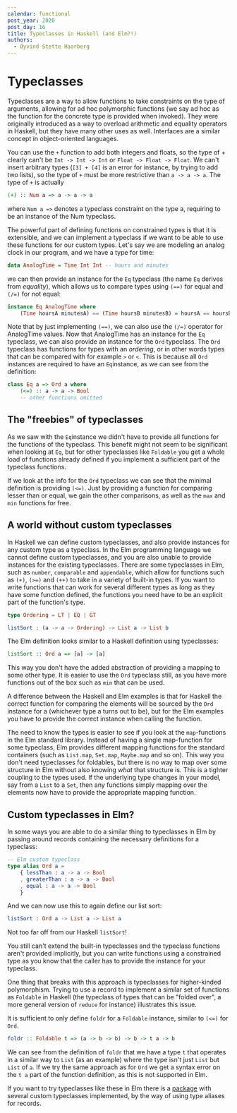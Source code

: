 ```yaml
---
calendar: functional
post_year: 2020
post_day: 16
title: Typeclasses in Haskell (and Elm?!)
authors:
  - Øyvind Stette Haarberg
---
```

# Typeclasses

Typeclasses are a way to allow functions to take constraints on the type of arguments, allowing for ad hoc polymorphic functions (we say ad hoc as the function for the concrete type is provided when invoked).
They were originally introduced as a way to overload arithmetic and equality operators in Haskell, but they have many other uses as well.
Interfaces are a similar concept in object-oriented languages.

You can use the `+` function to add both integers and floats, so the type of + clearly can't be `Int -> Int -> Int` or `Float -> Float -> Float`. We can't insert arbitrary types (`[3] + [4]` is an error for instance, by trying to add two lists), so the type of `+` must be more restrictive than `a -> a -> a`. The type of `+` is actually

```haskell
(+) :: Num a => a -> a -> a
```

where `Num a =>` denotes a typeclass constraint on the type a, requiring to be an instance of the Num typeclass.

The powerful part of defining functions on constrained types is that it is extensible, and we can implement a typeclass if we want to be able to use these functions for our custom types. Let's say we are modeling an analog clock in our program, and we have a type for time:

```haskell
data AnalogTime = Time Int Int -- hours and minutes
```

we can then provide an instance for the `Eq` typeclass (the name `Eq` derives from _equality_), which allows us to compare types using `(==)` for equal and `(/=)` for not equal:

```haskell
instance Eq AnalogTime where
    (Time hoursA minutesA) == (Time hoursB minutesB) = hoursA == hoursB && minutesA == minutesB
```

Note that by just implementing `(==)`, we can also use the `(/=)` operator for AnalogTime values.
Now that AnalogTime has an instance for the `Eq` typeclass, we
can also provide an instance for the `Ord` typeclass. The `Ord` typeclass has functions for types with an _ordering_, or in other words types that can be compared with for example `>` or `<`. This is because all `Ord` instances are required to have an `Eq`instance, as we can see from the definition:

```haskell
class Eq a => Ord a where
    (<=) :: a -> a -> Bool
    -- other functions omitted
```

## The "freebies" of typeclasses

As we saw with the `Eq`instance we didn't have to provide all functions for the functions of the typeclass. This benefit might not seem to be significant when looking at `Eq`, but for other typeclasses like `Foldable` you get a whole load of functions already defined if you implement a sufficient part of the typeclass functions.

If we look at the info for the `Ord` typeclass we can see that the minimal definition is providing `(<=)`. Just by providing a function for comparing lesser than or equal, we gain the other comparisons, as well as the `max` and `min` functions for free.

## A world without custom typeclasses

In Haskell we can define custom typeclasses, and also provide instances for any custom type as a typeclass.
In the Elm programming language we cannot define custom typeclasses, and you are also unable to provide instances for the existing typeclasses. There are some typeclasses in Elm, such as `number`, `comparable` and `appendable`, which allow for functions such as `(+)`, `(>=)` and `(++)` to take in a variety of built-in types. If you want to write functions that can work for several different types as long as they have some function defined, the functions you need have to be an explicit part of the function's type.

```elm
type Ordering = LT | EQ | GT

listSort : (a -> a -> Ordering) -> List a -> List b
```

The Elm definition looks similar to a Haskell definition using typeclasses:

```haskell
listSort :: Ord a => [a] -> [a]
```

This way you don't have the added abstraction of providing a mapping to some other type. It is easier to use the `Ord` typeclass still, as you have more functions out of the box such as `min` that can be used.

A difference between the Haskell and Elm examples is that for Haskell the correct function for comparing the elements will be sourced by the `Ord` instance for a (whichever type a turns out to be), but for the Elm examples you have to provide the correct instance when calling the function.

The need to know the types is easier to see if you look at the `map`-functions in the Elm standard library. Instead of having a single map-function for some typeclass, Elm provides different mapping functions for the standard containers (such as `List.map`, `Set.map`, `Maybe.map` and so on). This way you don't need typeclasses for foldables, but there is no way to map over some structure in Elm without also knowing _what_ that structure is. This is a tighter coupling to the types used. If the underlying type changes in your model, say from a `List` to a `Set`, then any functions simply mapping over the elements now have to provide the appropriate mapping function.

## Custom typeclasses in Elm?

In some ways you are able to do a similar thing to typeclasses in Elm by passing around records containing the necessary definitions for a typeclass:

```elm
-- Elm custom typeclass
type alias Ord a =
    { lessThan : a -> a -> Bool
    , greaterThan : a -> a -> Bool
    , equal : a -> a -> Bool
    }
```

And we can now use this to again define our list sort:

```elm
listSort : Ord a -> List a -> List a
```

Not too far off from our Haskell `listSort`!

You still can't extend the built-in typeclasses and the typeclass functions aren't provided implicitly, but you can write functions using a constrained type as you know that the caller has to provide the instance for your typeclass.

One thing that breaks with this approach is typeclasses for higher-kinded polymorphism. Trying to use a record to implement a similar set of functions as `Foldable` in Haskell (the typeclass of types that can be "folded over", a more general version of `reduce` for instance) illustrates this issue.

It is sufficient to only define `foldr` for a `Foldable` instance, similar to `(<=)` for `Ord`.

```haskell
foldr :: Foldable t => (a -> b -> b) -> b -> t a -> b
```

We can see from the definition of `foldr` that we have a type `t` that operates in a similar way to `List` (as an example) where the type isn't just `List` but `List` of `a`.
If we try the same approach as for `Ord` we get a syntax error on the `t a` part of the function definition, as this is not supported in Elm.

If you want to try typeclasses like these in Elm there is a [package](https://package.elm-lang.org/packages/nikita-volkov/typeclasses/latest/) with several custom typeclasses implemented, by the way of using type aliases for records.
